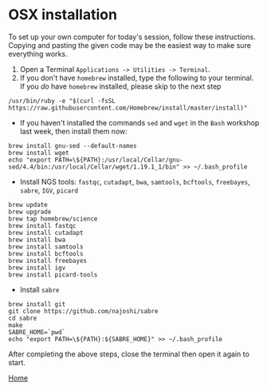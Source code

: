 # OSX installation

To set up your own computer for today's session, follow these instructions.
Copying and pasting the given code may be the easiest way to make sure everything works.

1. Open a Terminal `Applications -> Utilities -> Terminal`.
2. If you don't have `homebrew` installed, type the following to your terminal. If you *do* have `homebrew` installed, please skip to the next step

```
/usr/bin/ruby -e "$(curl -fsSL https://raw.githubusercontent.com/Homebrew/install/master/install)"
```

- If you haven't installed the commands `sed` and `wget` in the `Bash` workshop last week, then install them now:

```
brew install gnu-sed --default-names
brew install wget
echo "export PATH=\${PATH}:/usr/local/Cellar/gnu-sed/4.4/bin:/usr/local/Cellar/wget/1.19.1_1/bin" >> ~/.bash_profile
```

- Install NGS tools: `fastqc`, `cutadapt`, `bwa`, `samtools`, `bcftools`, `freebayes`, `sabre`, `IGV`, `picard`

```
brew update
brew upgrade
brew tap homebrew/science
brew install fastqc
brew install cutadapt
brew install bwa
brew install samtools
brew install bcftools
brew install freebayes
brew install igv
brew install picard-tools
```

- Install `sabre`

```
brew install git
git clone https://github.com/najoshi/sabre
cd sabre
make
SABRE_HOME=`pwd`
echo "export PATH=\${PATH}:${SABRE_HOME}" >> ~/.bash_profile
```

After completing the above steps, close the terminal then open it again to start.

[Home](../)
